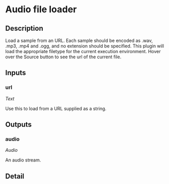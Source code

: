 # Audio file loader

## Description
Load a sample from an URL. Each sample should be encoded as .wav, .mp3, .mp4 and .ogg, and no extension should be specified. This plugin will load the appropriate filetype for the current execution environment. Hover over the Source button to see the url of the current file.

## Inputs
### url

*Text*

Use this to load from a URL supplied as a string.

## Outputs
### audio

*Audio*

An audio stream.

## Detail

